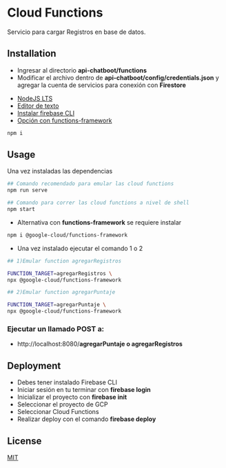 # Cloud Functions

Servicio para cargar Registros en base de datos.

## Installation

- Ingresar al directorio **api-chatboot/functions**
- Modificar el archivo dentro de **api-chatboot/config/credentials.json** y agregar la cuenta de servicios para conexión con **Firestore**

* [NodeJS LTS](https://nodejs.org/es)
* [Editor de texto](https://code.visualstudio.com/download)
* [Instalar firebase CLI](https://firebase.google.com/docs/cli?hl=es-419)
* [Opción con functions-framework](https://cloud.google.com/functions/docs/functions-framework?hl=es-419)

```bash
npm i
```

## Usage

Una vez instaladas las dependencias

```bash
## Comando recomendado para emular las cloud functions
npm run serve

## Comando para correr las cloud functions a nivel de shell
npm start

```

- Alternativa con **functions-framework** se requiere instalar

```bash
npm i @google-cloud/functions-framework
```

- Una vez instalado ejecutar el comando 1 o 2

```bash
## 1)Emular function agregarRegistros

FUNCTION_TARGET=agregarRegistros \
npx @google-cloud/functions-framework

## 2)Emular function agregarPuntaje

FUNCTION_TARGET=agregarPuntaje \
npx @google-cloud/functions-framework

```

### Ejecutar un llamado POST a:

- http://localhost:8080/**agregarPuntaje o agregarRegistros**

## Deployment

- Debes tener instalado Firebase CLI
- Iniciar sesión en tu terminar con **firebase login**
- Inicializar el proyecto con **firebase init**
- Seleccionar el proyecto de GCP
- Seleccionar Cloud Functions
- Realizar deploy con el comando **firebase deploy**

## License

[MIT](https://choosealicense.com/licenses/mit/)
